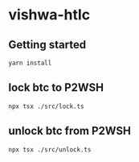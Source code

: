 # vishwa-htlc


## Getting started
```
yarn install
```

## lock btc to P2WSH
```
npx tsx ./src/lock.ts
```

## unlock btc from P2WSH

```
npx tsx ./src/unlock.ts
```
